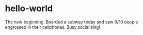 # hello-world
The new beginning.
Boarded a subway today and saw 9/10 people engrossed in their cellphones.
Busy socializing!
